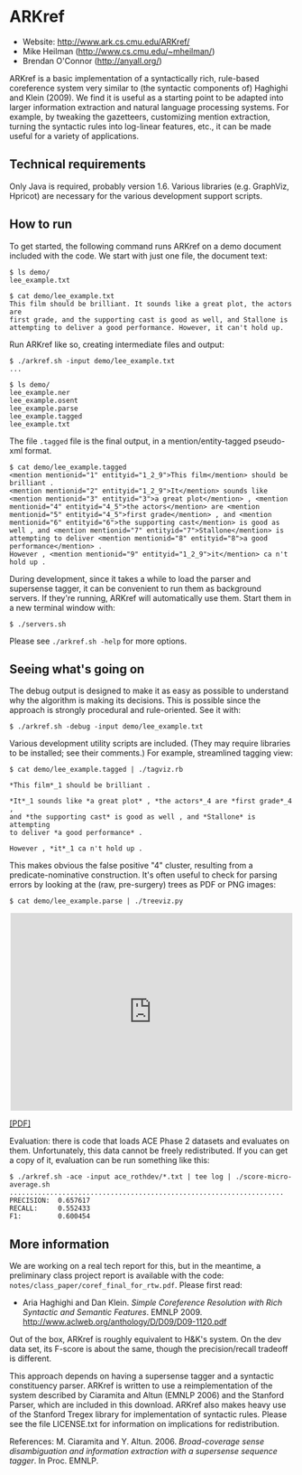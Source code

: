 ARKref
======
* Website: http://www.ark.cs.cmu.edu/ARKref/
* Mike Heilman (http://www.cs.cmu.edu/~mheilman/)
* Brendan O'Connor (http://anyall.org/)

ARKref is a basic implementation of a syntactically rich, rule-based
coreference system very similar to (the syntactic components of) Haghighi and
Klein (2009). We find it is useful as a starting point to be adapted into
larger information extraction and natural language processing systems. For
example, by tweaking the gazetteers, customizing mention extraction, turning
the syntactic rules into log-linear features, etc., it can be made useful for
a variety of applications.


Technical requirements
----------------------

Only Java is required, probably version 1.6. Various libraries (e.g. GraphViz,
Hpricot) are necessary for the various development support scripts.


How to run
----------

To get started, the following command runs ARKref on a demo document included
with the code. We start with just one file, the document text:

    $ ls demo/
    lee_example.txt
    
    $ cat demo/lee_example.txt
    This film should be brilliant. It sounds like a great plot, the actors are
    first grade, and the supporting cast is good as well, and Stallone is
    attempting to deliver a good performance. However, it can't hold up.

Run ARKref like so, creating intermediate files and output:

    $ ./arkref.sh -input demo/lee_example.txt
    ...

    $ ls demo/
    lee_example.ner
    lee_example.osent
    lee_example.parse
    lee_example.tagged
    lee_example.txt

The file `.tagged` file is the final output, in a mention/entity-tagged pseudo-xml format.

    $ cat demo/lee_example.tagged 
    <mention mentionid="1" entityid="1_2_9">This film</mention> should be brilliant .
    <mention mentionid="2" entityid="1_2_9">It</mention> sounds like <mention mentionid="3" entityid="3">a great plot</mention> , <mention mentionid="4" entityid="4_5">the actors</mention> are <mention mentionid="5" entityid="4_5">first grade</mention> , and <mention mentionid="6" entityid="6">the supporting cast</mention> is good as well , and <mention mentionid="7" entityid="7">Stallone</mention> is attempting to deliver <mention mentionid="8" entityid="8">a good performance</mention> .
    However , <mention mentionid="9" entityid="1_2_9">it</mention> ca n't hold up .

During development, since it takes a while to load the parser and supersense tagger,
it can be convenient to run them as background servers. If they're running, ARKref will
automatically use them. Start them in a new terminal window with:

    $ ./servers.sh

Please see `./arkref.sh -help` for more options.


Seeing what's going on
----------------------

The debug output is designed to make it as easy as possible to understand why
the algorithm is making its decisions. This is possible since the approach is
strongly procedural and rule-oriented. See it with:

    $ ./arkref.sh -debug -input demo/lee_example.txt

Various development utility scripts are included. (They may require libraries
to be installed; see their comments.) For example, streamlined tagging view:

    $ cat demo/lee_example.tagged | ./tagviz.rb 

    *This film*_1 should be brilliant .

    *It*_1 sounds like *a great plot* , *the actors*_4 are *first grade*_4 ,
    and *the supporting cast* is good as well , and *Stallone* is attempting
    to deliver *a good performance* .

    However , *it*_1 ca n't hold up .

This makes obvious the false positive "4" cluster, resulting from a
predicate-nominative construction. It's often useful to check for parsing
errors by looking at the (raw, pre-surgery) trees as PDF or PNG images:

    $ cat demo/lee_example.parse | ./treeviz.py

<center><iframe src="http://docs.google.com/viewer?url=http%3A%2F%2Fwww.ark.cs.cmu.edu%2FARKref%2Flee_example.parse.pdf&embedded=true" width="500" height="350" style="border: none;"></iframe></center>

[[PDF]](http://www.ark.cs.cmu.edu/ARKref/lee_example.parse.pdf)

Evaluation: there is code that loads ACE Phase 2 datasets and evaluates on
them. Unfortunately, this data cannot be freely redistributed. If you can get
a copy of it, evaluation can be run something like this:

    $ ./arkref.sh -ace -input ace_rothdev/*.txt | tee log | ./score-micro-average.sh
    ....................................................................
	PRECISION:  0.657617
	RECALL:     0.552433
	F1:         0.600454


More information
----------------

We are working on a real tech report for this, but in the meantime, a 
preliminary class project report is available with the code:
`notes/class_paper/coref_final_for_rtw.pdf`. Please first read:

* Aria Haghighi and Dan Klein. _Simple Coreference Resolution with Rich
  Syntactic and Semantic Features_. EMNLP 2009.
  http://www.aclweb.org/anthology/D/D09/D09-1120.pdf

Out of the box, ARKref is roughly equivalent to H&K's system. On
the dev data set, its F-score is about the same, though the precision/recall
tradeoff is different.

This approach depends on having a supersense tagger and a syntactic
constituency parser. ARKref is written to use a reimplementation of the system
described by Ciaramita and Altun (EMNLP 2006) and the Stanford
Parser, which are included in this download. ARKref also makes heavy use of
the Stanford Tregex library for implementation of syntactic rules. Please see
the file LICENSE.txt for information on implications for redistribution.


References:
M. Ciaramita and Y. Altun. 2006. _Broad-coverage sense disambiguation and
information extraction with a supersense sequence tagger_. In Proc. EMNLP.


